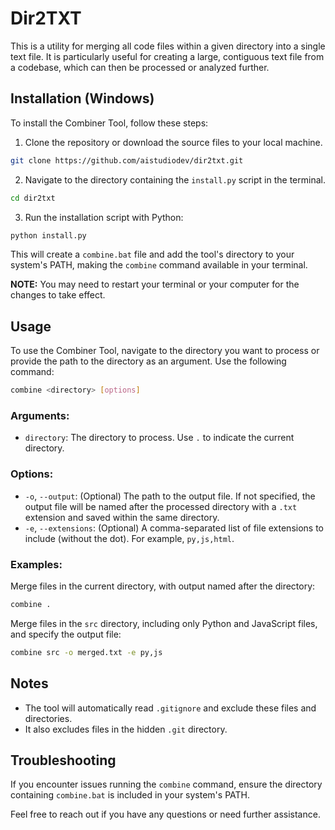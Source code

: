 # Dir2TXT

This is a utility for merging all code files within a given directory into a single text file. It is particularly useful for creating a large, contiguous text file from a codebase, which can then be processed or analyzed further.

## Installation (Windows)

To install the Combiner Tool, follow these steps:

1. Clone the repository or download the source files to your local machine.

```bash
git clone https://github.com/aistudiodev/dir2txt.git
```

2. Navigate to the directory containing the `install.py` script in the terminal.

```bash
cd dir2txt
```

3. Run the installation script with Python:

```bash
python install.py
```

This will create a `combine.bat` file and add the tool's directory to your system's PATH, making the `combine` command available in your terminal.

**NOTE:** You may need to restart your terminal or your computer for the changes to take effect.

## Usage

To use the Combiner Tool, navigate to the directory you want to process or provide the path to the directory as an argument. Use the following command:

```bash
combine <directory> [options]
```

### Arguments:

- `directory`: The directory to process. Use `.` to indicate the current directory.

### Options:

- `-o`, `--output`: (Optional) The path to the output file. If not specified, the output file will be named after the processed directory with a `.txt` extension and saved within the same directory.
- `-e`, `--extensions`: (Optional) A comma-separated list of file extensions to include (without the dot). For example, `py,js,html`.

### Examples:

Merge files in the current directory, with output named after the directory:

```bash
combine .
```

Merge files in the `src` directory, including only Python and JavaScript files, and specify the output file:

```bash
combine src -o merged.txt -e py,js
```

## Notes

- The tool will automatically read `.gitignore` and exclude these files and directories.
- It also excludes files in the hidden `.git` directory.

## Troubleshooting

If you encounter issues running the `combine` command, ensure the directory containing `combine.bat` is included in your system's PATH.

Feel free to reach out if you have any questions or need further assistance.
